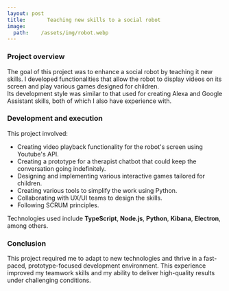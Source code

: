 ```yaml
---
layout: post
title:       Teaching new skills to a social robot
image:
  path:    /assets/img/robot.webp
---
```



### Project overview

The goal of this project was to enhance a social robot by teaching it new skills. I developed functionalities that allow the robot to display videos on its screen and play various games designed for children.  
Its development style was similar to that used for creating Alexa and Google Assistant skills, both of which I also have experience with.  

### Development and execution

This project involved:

- Creating video playback functionality for the robot's screen using Youtube's API.  
- Creating a prototype for a therapist chatbot that could keep the conversation going indefinitely.  
- Designing and implementing various interactive games tailored for children.  
- Creating various tools to simplify the work using Python.  
- Collaborating with UX/UI teams to design the skills.  
- Following SCRUM principles.  

Technologies used include **TypeScript**, **Node.js**, **Python**, **Kibana**, **Electron**, among others.  

### Conclusion

This project required me to adapt to new technologies and thrive in a fast-paced, prototype-focused development environment. This experience improved my teamwork skills and my ability to deliver high-quality results under challenging conditions.
